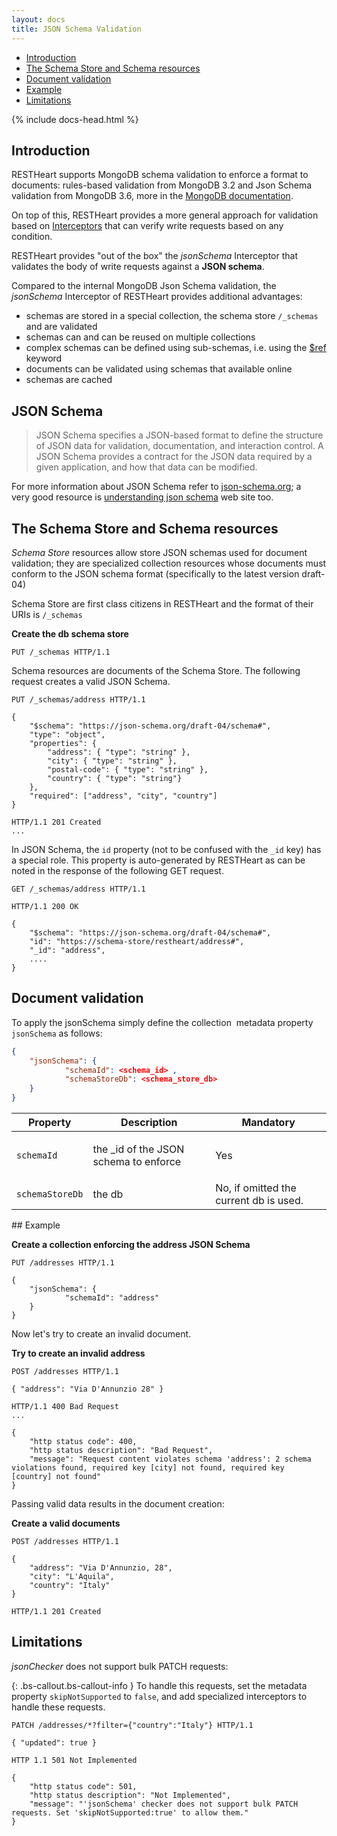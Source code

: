 ```yaml
---
layout: docs
title: JSON Schema Validation 
---
```


<div markdown="1" class="d-none d-xl-block col-xl-2 order-last bd-toc">

* [Introduction](#introduction)
* [The Schema Store and Schema resources](#the-schema-store-and-schema-resources)
* [Document validation](#document-validation)
* [Example](#example)
* [Limitations](#limitations)

</div>
<div markdown="1" class="col-12 col-md-9 col-xl-8 py-md-3 bd-content">

{% include docs-head.html %} 

## Introduction

RESTHeart supports MongoDB schema validation to enforce a format to documents: rules-based validation from MongoDB 3.2 and Json Schema validation from MongoDB 3.6, more in the [MongoDB documentation](https://docs.mongodb.com/manual/core/schema-validation).

On top of this, RESTHeart provides a more general approach for
validation based on [Interceptors](/docs/develop/core-plugins) that can verify write requests based on any condition.

RESTHeart provides "out of the box" the *jsonSchema* Interceptor
that validates the body of write requests against a **JSON schema**.

Compared to the internal MongoDB Json Schema validation, the *jsonSchema* Interceptor of RESTHeart provides additional advantages:

- schemas are stored in a special collection, the schema store `/_schemas` and are validated
- schemas can and can be reused on multiple collections
- complex schemas can be defined using sub-schemas, i.e. using the [$ref](https://json-schema.org/understanding-json-schema/structuring.html) keyword
- documents can be validated using schemas that available online
- schemas are cached

## JSON Schema

> JSON Schema specifies a JSON-based format to define the structure of
> JSON data for validation, documentation, and interaction control. A
> JSON Schema provides a contract for the JSON data required by a given
> application, and how that data can be modified.

For more information about JSON Schema refer
to [json-schema.org](https://json-schema.org/); a very good resource
is [understanding json
schema](https://spacetelescope.github.io/understanding-json-schema) web
site too.

## The Schema Store and Schema resources

*Schema Store* resources allow store JSON schemas used for document
validation; they are specialized collection resources whose documents
must conform to the JSON schema format (specifically to the latest
version draft-04)

Schema Store are first class citizens in RESTHeart and the format of
their URIs is `/_schemas`

**Create the db schema store**


```
PUT /_schemas HTTP/1.1
```

Schema resources are documents of the Schema Store. The following
request creates a valid JSON Schema.


```
PUT /_schemas/address HTTP/1.1

{
    "$schema": "https://json-schema.org/draft-04/schema#",
    "type": "object",
    "properties": {
        "address": { "type": "string" },
        "city": { "type": "string" },
        "postal-code": { "type": "string" },
        "country": { "type": "string"}
    },
    "required": ["address", "city", "country"]
}
 
HTTP/1.1 201 Created
...
```

In JSON Schema, the `id` property (not to be confused with the `_id`
key) has a special role. This property is auto-generated by RESTHeart as
can be noted in the response of the following GET request.


```
GET /_schemas/address HTTP/1.1

HTTP/1.1 200 OK

{
    "$schema": "https://json-schema.org/draft-04/schema#", 
    "id": "https://schema-store/restheart/address#", 
    "_id": "address",  
    ....
}
```

## Document validation

To apply the jsonSchema simply define the collection 
metadata property `jsonSchema` as follows:


``` json
{
	"jsonSchema": {
			"schemaId": <schema_id> ,
			"schemaStoreDb": <schema_store_db>
	}
}
```
<div class="table-responsive">
<table class="ts">
<thead>
<tr class="header">
<th><div>
Property
</div></th>
<th><div>
Description
</div></th>
<th><div>
Mandatory
</div></th>
</tr>
</thead>
<tbody>
<tr class="odd">
<td><code>schemaId</code></td>
<td><p>the _id of the JSON schema to enforce</p></td>
<td>Yes</td>
</tr>
<tr class="even">
<td><code>schemaStoreDb</code></td>
<td>the db</td>
<td>No, if omitted the current db is used.</td>
</tr>
</tbody>
</table>
</div>
## Example

**Create a collection enforcing the address JSON Schema**


```
PUT /addresses HTTP/1.1

{
	"jsonSchema": {
			"schemaId": "address"
	}
}
```

Now let's try to create an invalid document.

**Try to create an invalid address**


```
POST /addresses HTTP/1.1

{ "address": "Via D'Annunzio 28" }
 
HTTP/1.1 400 Bad Request
...

{
    "http status code": 400,
    "http status description": "Bad Request",
    "message": "Request content violates schema 'address': 2 schema violations found, required key [city] not found, required key [country] not found"
}
```

Passing valid data results in the document creation:

**Create a valid documents**


```
POST /addresses HTTP/1.1

{
	"address": "Via D'Annunzio, 28",
	"city": "L'Aquila",
	"country": "Italy"
}

HTTP/1.1 201 Created
```

## Limitations

*jsonChecker* does not support bulk PATCH requests:

{: .bs-callout.bs-callout-info }
To handle this requests, set the metadata property `skipNotSupported` to `false`, and add specialized interceptors to handle these requests.


```
PATCH /addresses/*?filter={"country":"Italy"} HTTP/1.1

{ "updated": true }

HTTP 1.1 501 Not Implemented

{
    "http status code": 501,
    "http status description": "Not Implemented",
    "message": "'jsonSchema' checker does not support bulk PATCH requests. Set 'skipNotSupported:true' to allow them."
}
```
</div>